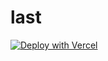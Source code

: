 # last

<a href="https://vercel.com/new/clone?repository-url=https%3A%2F%2Fgithub.com%2Fwhaleen%2Flast&project-name=last&repository-name=last"><img src="https://vercel.com/button" alt="Deploy with Vercel"/></a>
